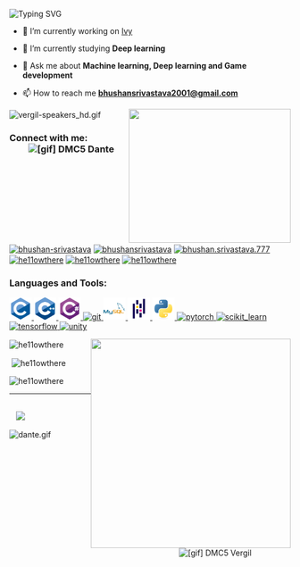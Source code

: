 <!--### Hello there 👋


**he11owthere/he11owthere** is a ✨ _special_ ✨ repository because its `README.md` (this file) appears on your GitHub profile.

Here are some ideas to get you started:

- 🔭 I’m currently working on ...
- 🌱 I’m currently learning ...
- 👯 I’m looking to collaborate on ...
- 🤔 I’m looking for help with ...
- 💬 Ask me about ...
- 📫 How to reach me: ...
- 😄 Pronouns: ...
- ⚡ Fun fact: ...
-->


<!--
<img img align="center" src="https://media.tenor.com/QifzTv3pRLkAAAAC/dmc5.gif" width="150" height="150" />

![Alt Text](https://media.tenor.com/7NZdYNzQosgAAAAC/devil-may-cry-vergil-speaker-bury-the-light-strom.gif)

# 📊 GitHub Stats:
![](https://github-readme-stats.vercel.app/api?username=he11owthere&theme=dark&hide_border=false&include_all_commits=false&count_private=false)<br/>
![](https://github-readme-streak-stats.herokuapp.com/?user=he11owthere&theme=dark&hide_border=false)<br/>
![](https://github-readme-stats.vercel.app/api/top-langs/?username=he11owthere&theme=dark&hide_border=false&include_all_commits=false&count_private=false&layout=compact)

## 🏆 GitHub Trophies
![](https://github-profile-trophy.vercel.app/?username=he11owthere&theme=radical&no-frame=false&no-bg=true&margin-w=4)
-->


<!--<h1 align="center">Hello there 👋, I'm Bhushan Srivastava</h1>
<h3 align="center">Exploring the Field of AI/ML</h3>-->
![Typing SVG](https://readme-typing-svg.herokuapp.com?font=Architects+Daughter&color=ffffff&size=30&lines=Hello+there!+👋;It's+Bhushan+Srivastava!+👋;Exploring+the+field+of+AI/ML;Currently+into+Deep+learning)

- 🔭 I’m currently working on [Ivy](https://github.com/unifyai/ivy)

- 🌱 I’m currently studying **Deep learning**

- 💬 Ask me about **Machine learning, Deep learning and Game development**

- 📫 How to reach me **bhushansrivastava2001@gmail.com**


<!--<img img align="center" src="https://media.tenor.com/7NZdYNzQosgAAAAC/devil-may-cry-vergil-speaker-bury-the-light-strom.gif" width="900" height="450" />-->
<!--<img align="left" src="https://media.tenor.com/D2vItfmaUnIAAAAd/vergil-speakers.gif" width="900" height="450">-->
<!--![Alt Text](https://media.tenor.com/7NZdYNzQosgAAAAC/devil-may-cry-vergil-speaker-bury-the-light-strom.gif)
+<img align="right" src="/art/sample.gif?raw=true" width="200px">-->
<!--![vergil_judgement_cut](https://github.com/he11owthere/he11owthere/assets/59949692/52e47265-61f5-49de-876d-3aa2ff9eafc5)<img align="center"/>-->
<p>
<!--<img align="center" alt="vergil-speakers.gif" src="https://github.com/he11owthere/he11owthere/blob/main/vergil-speakers.gif?raw=true" data-hpc="true" class="Box-sc-g0xbh4-0 kzRgrI">-->
<img align = "center" alt="vergil-speakers_hd.gif" src="https://github.com/he11owthere/he11owthere/blob/main/vergil-speakers_hd.gif?raw=true" data-hpc="true" class="Box-sc-g0xbh4-0 kzRgrI" width="900" height="450">

<img align="right" id="enlarged_image_carousel" src="https://steamuserimages-a.akamaihd.net/ugc/1847035847596743878/9CF69C45FBFF495C8EA29FA046C6313BF516092B/?imw=5000&amp;imh=5000&amp;ima=fit&amp;impolicy=Letterbox&amp;imcolor=%23000000&amp;letterbox=false" width="290" height="240" style="display: inline;">

<!--<img img align="right" src="https://media.tenor.com/7NZdYNzQosgAAAAC/devil-may-cry-vergil-speaker-bury-the-light-strom.gif"/>-->


</p>

<h3 align="left">Connect with me:
  <img align="right" alt="[gif] DMC5 Dante" aria-hidden="true" class="TZM0T" src="https://images-wixmp-ed30a86b8c4ca887773594c2.wixmp.com/f/e11f3286-6d58-46d0-bb87-df57a3630762/dd8nuoa-4c1b355d-1c6c-4683-b6fc-69c23b6d01cd.gif?token=eyJ0eXAiOiJKV1QiLCJhbGciOiJIUzI1NiJ9.eyJzdWIiOiJ1cm46YXBwOjdlMGQxODg5ODIyNjQzNzNhNWYwZDQxNWVhMGQyNmUwIiwiaXNzIjoidXJuOmFwcDo3ZTBkMTg4OTgyMjY0MzczYTVmMGQ0MTVlYTBkMjZlMCIsIm9iaiI6W1t7InBhdGgiOiJcL2ZcL2UxMWYzMjg2LTZkNTgtNDZkMC1iYjg3LWRmNTdhMzYzMDc2MlwvZGQ4bnVvYS00YzFiMzU1ZC0xYzZjLTQ2ODMtYjZmYy02OWMyM2I2ZDAxY2QuZ2lmIn1dXSwiYXVkIjpbInVybjpzZXJ2aWNlOmZpbGUuZG93bmxvYWQiXX0.6IKCraHT6ecWd7xNUDozCY6ZA1Pt2Dz1hKs5QdqQc7w" srcset="" sizes="" style="width:180px;height:180px" fetchpriority="high">
</h3>
<!--<img img align="right" src="https://media.tenor.com/QifzTv3pRLkAAAAC/dmc5.gif" width="380" height="380" />-->

<p align="left">
<a href="https://linkedin.com/in/bhushan-srivastava" target="blank"><img align="center" src="https://raw.githubusercontent.com/rahuldkjain/github-profile-readme-generator/master/src/images/icons/Social/linked-in-alt.svg" alt="bhushan-srivastava" height="30" width="40" /></a>
<a href="https://kaggle.com/bhushansrivastava" target="blank"><img align="center" src="https://raw.githubusercontent.com/rahuldkjain/github-profile-readme-generator/master/src/images/icons/Social/kaggle.svg" alt="bhushansrivastava" height="30" width="40" /></a>
<a href="https://fb.com/bhushan.srivastava.777" target="blank"><img align="center" src="https://raw.githubusercontent.com/rahuldkjain/github-profile-readme-generator/master/src/images/icons/Social/facebook.svg" alt="bhushan.srivastava.777" height="30" width="40" /></a>
<a href="https://instagram.com/he11owthere" target="blank"><img align="center" src="https://raw.githubusercontent.com/rahuldkjain/github-profile-readme-generator/master/src/images/icons/Social/instagram.svg" alt="he11owthere" height="30" width="40" /></a>
<a href="https://www.youtube.com/c/he11owthere" target="blank"><img align="center" src="https://raw.githubusercontent.com/rahuldkjain/github-profile-readme-generator/master/src/images/icons/Social/youtube.svg" alt="he11owthere" height="30" width="40" /></a>
<!--<a href="https://www.codechef.com/users/he11owthere" target="blank"><img align="center" src="https://cdn.jsdelivr.net/npm/simple-icons@3.1.0/icons/codechef.svg" alt="he11owthere" height="30" width="40" /></a>
-->
<a href="https://www.leetcode.com/he11owthere" target="blank"><img align="center" src="https://raw.githubusercontent.com/rahuldkjain/github-profile-readme-generator/master/src/images/icons/Social/leet-code.svg" alt="he11owthere" height="30" width="40" /></a>

</p>

<h3 align="left">Languages and Tools:</h3>
<p align="left"> <a href="https://www.cprogramming.com/" target="_blank" rel="noreferrer"> <img src="https://raw.githubusercontent.com/devicons/devicon/master/icons/c/c-original.svg" alt="c" width="40" height="40"/> </a> <a href="https://www.w3schools.com/cpp/" target="_blank" rel="noreferrer"> <img src="https://raw.githubusercontent.com/devicons/devicon/master/icons/cplusplus/cplusplus-original.svg" alt="cplusplus" width="40" height="40"/> </a> <a href="https://www.w3schools.com/cs/" target="_blank" rel="noreferrer"> <img src="https://raw.githubusercontent.com/devicons/devicon/master/icons/csharp/csharp-original.svg" alt="csharp" width="40" height="40"/> </a> <a href="https://git-scm.com/" target="_blank" rel="noreferrer"> <img src="https://www.vectorlogo.zone/logos/git-scm/git-scm-icon.svg" alt="git" width="40" height="40"/> </a> <a href="https://www.mysql.com/" target="_blank" rel="noreferrer"> <img src="https://raw.githubusercontent.com/devicons/devicon/master/icons/mysql/mysql-original-wordmark.svg" alt="mysql" width="40" height="40"/> </a> <a href="https://pandas.pydata.org/" target="_blank" rel="noreferrer"> <img src="https://raw.githubusercontent.com/devicons/devicon/2ae2a900d2f041da66e950e4d48052658d850630/icons/pandas/pandas-original.svg" alt="pandas" width="40" height="40"/> </a> <a href="https://www.python.org" target="_blank" rel="noreferrer"> <img src="https://raw.githubusercontent.com/devicons/devicon/master/icons/python/python-original.svg" alt="python" width="40" height="40"/> </a> <a href="https://pytorch.org/" target="_blank" rel="noreferrer"> <img src="https://www.vectorlogo.zone/logos/pytorch/pytorch-icon.svg" alt="pytorch" width="40" height="40"/> </a> <a href="https://scikit-learn.org/" target="_blank" rel="noreferrer"> <img src="https://upload.wikimedia.org/wikipedia/commons/0/05/Scikit_learn_logo_small.svg" alt="scikit_learn" width="40" height="40"/> </a> <a href="https://www.tensorflow.org" target="_blank" rel="noreferrer"> <img src="https://www.vectorlogo.zone/logos/tensorflow/tensorflow-icon.svg" alt="tensorflow" width="40" height="40"/> </a> <a href="https://unity.com/" target="_blank" rel="noreferrer"> <img src="https://www.vectorlogo.zone/logos/unity3d/unity3d-icon.svg" alt="unity" width="40" height="40"/> </a> </p>

<p><img align="center" src="https://github-readme-stats.vercel.app/api/top-langs/?username=he11owthere&layout=compact&theme=gotham" alt="he11owthere" />
<img img align="right" src="https://media.tenor.com/QifzTv3pRLkAAAAC/dmc5.gif" width="358" height="375" />

&nbsp;<img align="center" src="https://github-readme-stats.vercel.app/api?username=he11owthere&theme=gotham&show_icons=true" alt="he11owthere" />

<img align="right" alt="[gif] DMC5 Vergil" aria-hidden="true" class="TZM0T" src="https://images-wixmp-ed30a86b8c4ca887773594c2.wixmp.com/f/e11f3286-6d58-46d0-bb87-df57a3630762/dd8nuxg-fe3eadf9-c22e-4232-9f8c-bf579bf8e32a.gif?token=eyJ0eXAiOiJKV1QiLCJhbGciOiJIUzI1NiJ9.eyJzdWIiOiJ1cm46YXBwOjdlMGQxODg5ODIyNjQzNzNhNWYwZDQxNWVhMGQyNmUwIiwiaXNzIjoidXJuOmFwcDo3ZTBkMTg4OTgyMjY0MzczYTVmMGQ0MTVlYTBkMjZlMCIsIm9iaiI6W1t7InBhdGgiOiJcL2ZcL2UxMWYzMjg2LTZkNTgtNDZkMC1iYjg3LWRmNTdhMzYzMDc2MlwvZGQ4bnV4Zy1mZTNlYWRmOS1jMjJlLTQyMzItOWY4Yy1iZjU3OWJmOGUzMmEuZ2lmIn1dXSwiYXVkIjpbInVybjpzZXJ2aWNlOmZpbGUuZG93bmxvYWQiXX0.Vaf8I0xQ8rYaSwFDdV5VsmUpienRgcYVUh4eBJZvFo8" srcset="" sizes="" style="width:200px;height:200px" fetchpriority="high">

  <img align="center" src="https://github-readme-streak-stats.herokuapp.com/?user=he11owthere&&theme=dark" alt="he11owthere" />
  
</p>

---
&nbsp;&nbsp;&nbsp;&nbsp;&nbsp;&nbsp;&nbsp;&nbsp;&nbsp;&nbsp;&nbsp;&nbsp;&nbsp;&nbsp;&nbsp;&nbsp;&nbsp;&nbsp;&nbsp;&nbsp;&nbsp;&nbsp;&nbsp;&nbsp;&nbsp;&nbsp;&nbsp;&nbsp;&nbsp;&nbsp;&nbsp;&nbsp;&nbsp;&nbsp;&nbsp;&nbsp;&nbsp;&nbsp;&nbsp;&nbsp;[![](https://visitcount.itsvg.in/api?id=he11owthere&icon=0&color=0)](https://visitcount.itsvg.in)
<p>

<!--<img align = right style="display: block;-webkit-user-select: none;margin: auto;cursor: zoom-in;background-color: hsl(0, 0%, 90%);" src="https://static.wikia.nocookie.net/the-demonic-paradise/images/0/0f/LOL_CMS_199_Article_03_q9ktvokvfm3yh9gp0tqc.gif/revision/latest?cb=20220401230514" width="981" height="461">-->
<img alt="dante.gif" src="https://github.com/he11owthere/he11owthere/blob/main/dante.gif?raw=true" data-hpc="true" class="Box-sc-g0xbh4-0 kzRgrI" width="900" height="450"> 
</p>

<!-- Proudly created with GPRM ( https://gprm.itsvg.in ) -->
